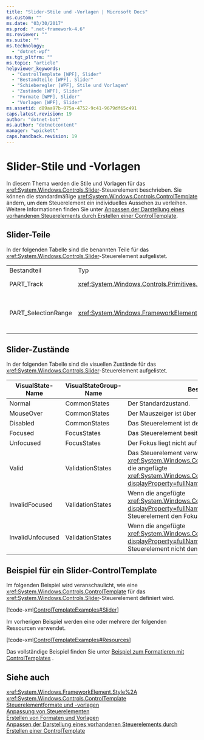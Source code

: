 ```yaml
---
title: "Slider-Stile und -Vorlagen | Microsoft Docs"
ms.custom: ""
ms.date: "03/30/2017"
ms.prod: ".net-framework-4.6"
ms.reviewer: ""
ms.suite: ""
ms.technology: 
  - "dotnet-wpf"
ms.tgt_pltfrm: ""
ms.topic: "article"
helpviewer_keywords: 
  - "ControlTemplate [WPF], Slider"
  - "Bestandteile [WPF], Slider"
  - "Schieberegler [WPF], Stile und Vorlagen"
  - "Zustände [WPF], Slider"
  - "Formate [WPF], Slider"
  - "Vorlagen [WPF], Slider"
ms.assetid: d89aa97b-075a-4752-9c41-9679df65c491
caps.latest.revision: 19
author: "dotnet-bot"
ms.author: "dotnetcontent"
manager: "wpickett"
caps.handback.revision: 19
---
```

# Slider-Stile und -Vorlagen
In diesem Thema werden die Stile und Vorlagen für das <xref:System.Windows.Controls.Slider>\-Steuerelement beschrieben.  Sie können die standardmäßige <xref:System.Windows.Controls.ControlTemplate> ändern, um dem Steuerelement ein individuelles Aussehen zu verleihen.  Weitere Informationen finden Sie unter [Anpassen der Darstellung eines vorhandenen Steuerelements durch Erstellen einer ControlTemplate](../../../../docs/framework/wpf/controls/customizing-the-appearance-of-an-existing-control.md).  
  
## Slider\-Teile  
 In der folgenden Tabelle sind die benannten Teile für das <xref:System.Windows.Controls.Slider>\-Steuerelement aufgelistet.  
  
||||  
|-|-|-|  
|Bestandteil|Typ|Beschreibung|  
|PART\_Track|<xref:System.Windows.Controls.Primitives.Track>|Der Container für das Element, das die Position der <xref:System.Windows.Controls.Slider> angibt.|  
|PART\_SelectionRange|<xref:System.Windows.FrameworkElement>|Das Element, das einen Auswahlbereich für die <xref:System.Windows.Controls.Slider> anzeigt.  Der Auswahlbereich wird nur angezeigt, wenn die <xref:System.Windows.Controls.Slider.IsSelectionRangeEnabled%2A>\-Eigenschaft `true` ist.|  
  
## Slider\-Zustände  
 In der folgenden Tabelle sind die visuellen Zustände für das <xref:System.Windows.Controls.Slider>\-Steuerelement aufgelistet.  
  
|VisualState\-Name|VisualStateGroup\-Name|Beschreibung|  
|-----------------------|----------------------------|------------------|  
|Normal|CommonStates|Der Standardzustand.|  
|MouseOver|CommonStates|Der Mauszeiger ist über dem Steuerelement positioniert.|  
|Disabled|CommonStates|Das Steuerelement ist deaktiviert.|  
|Focused|FocusStates|Das Steuerelement besitzt den Fokus.|  
|Unfocused|FocusStates|Der Fokus liegt nicht auf dem Steuerelement.|  
|Valid|ValidationStates|Das Steuerelement verwendet die <xref:System.Windows.Controls.Validation>\-Klasse, und die angefügte <xref:System.Windows.Controls.Validation.HasError%2A?displayProperty=fullName>\-Eigenschaft ist `false`.|  
|InvalidFocused|ValidationStates|Wenn die angefügte <xref:System.Windows.Controls.Validation.HasError%2A?displayProperty=fullName>\-Eigenschaft `true` ist, hat das Steuerelement den Fokus.|  
|InvalidUnfocused|ValidationStates|Wenn die angefügte <xref:System.Windows.Controls.Validation.HasError%2A?displayProperty=fullName>\-Eigenschaft `true` ist, hat das Steuerelement nicht den Fokus.|  
  
## Beispiel für ein Slider\-ControlTemplate  
 Im folgenden Beispiel wird veranschaulicht, wie eine <xref:System.Windows.Controls.ControlTemplate> für das <xref:System.Windows.Controls.Slider>\-Steuerelement definiert wird.  
  
 [!code-xml[ControlTemplateExamples#Slider](../../../../samples/snippets/csharp/VS_Snippets_Wpf/ControlTemplateExamples/CS/resources/slider.xaml#slider)]  
  
 Im vorherigen Beispiel werden eine oder mehrere der folgenden Ressourcen verwendet.  
  
 [!code-xml[ControlTemplateExamples#Resources](../../../../samples/snippets/csharp/VS_Snippets_Wpf/ControlTemplateExamples/CS/resources/shared.xaml#resources)]  
  
 Das vollständige Beispiel finden Sie unter          [Beispiel zum Formatieren mit ControlTemplates](http://go.microsoft.com/fwlink/?LinkID=160041) .  
  
## Siehe auch  
 <xref:System.Windows.FrameworkElement.Style%2A>   
 <xref:System.Windows.Controls.ControlTemplate>   
 [Steuerelementformate und \-vorlagen](../../../../docs/framework/wpf/controls/control-styles-and-templates.md)   
 [Anpassung von Steuerelementen](../../../../docs/framework/wpf/controls/control-customization.md)   
 [Erstellen von Formaten und Vorlagen](../../../../docs/framework/wpf/controls/styling-and-templating.md)   
 [Anpassen der Darstellung eines vorhandenen Steuerelements durch Erstellen einer ControlTemplate](../../../../docs/framework/wpf/controls/customizing-the-appearance-of-an-existing-control.md)